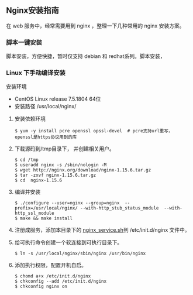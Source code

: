 ## Nginx安装指南





在 web 服务中，经常需要用到 nginx ，整理一下几种常用的 nginx 安装方案。



### 脚本一键安装

脚本安装，方便快捷，暂时仅支持 debian 和 redhat系列。脚本安装，


### Linux 下手动编译安装

安装环境

- CentOS Linux release 7.5.1804  64位
- 安装路径 /usr/local/nginx/



1. 安装依赖环境

   ```shell
   $ yum -y install pcre openssl opssl-devel  # pcre支持url重写，openssl是https协议用到的库
   ```

2. 下载源码到/tmp目录下， 并创建相关用户。

   ```shell
   $ cd /tmp
   $ useradd nginx -s /sbin/nologin -M
   $ wget http://nginx.org/download/nginx-1.15.6.tar.gz  
   $ tar -zxvf nginx-1.15.6.tar.gz  
   $ cd  nginx-1.15.6
   ```

3. 编译并安装

   ```shell
   $ ./configure --user=nginx --group=nginx  --prefix=/usr/local/nginx/ --with-http_stub_status_module  --with-http_ssl_module
   $ make && make install 
   ```

4. 注册成服务，添加本目录下的 [nginx_service.sh](./nginx-service.sh)到 /etc/init.d/nginx 文件中。

5. 给可执行命令创建一个软连接到可执行目录下。

   ```shell
   $ ln -s /usr/local/nginx/sbin/nginx /usr/bin/nginx
   ```

6. 添加执行权限，配置开机自启。

   ```shell
   $ chomd a+x /etc/init.d/nginx
   $ chkconfig --add /etc/init.d/nginx
   $ chkconfig nginx on
   ```













